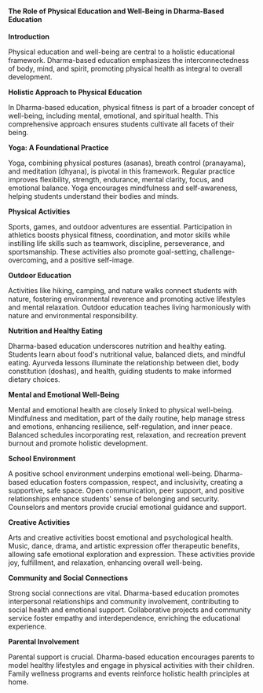 
#### **The Role of Physical Education and Well-Being in Dharma-Based Education**

  

**Introduction**

Physical education and well-being are central to a holistic educational framework. Dharma-based education emphasizes the interconnectedness of body, mind, and spirit, promoting physical health as integral to overall development.

**Holistic Approach to Physical Education**

In Dharma-based education, physical fitness is part of a broader concept of well-being, including mental, emotional, and spiritual health. This comprehensive approach ensures students cultivate all facets of their being.

**Yoga: A Foundational Practice**

Yoga, combining physical postures (asanas), breath control (pranayama), and meditation (dhyana), is pivotal in this framework. Regular practice improves flexibility, strength, endurance, mental clarity, focus, and emotional balance. Yoga encourages mindfulness and self-awareness, helping students understand their bodies and minds.

**Physical Activities**

Sports, games, and outdoor adventures are essential. Participation in athletics boosts physical fitness, coordination, and motor skills while instilling life skills such as teamwork, discipline, perseverance, and sportsmanship. These activities also promote goal-setting, challenge-overcoming, and a positive self-image.

**Outdoor Education**

Activities like hiking, camping, and nature walks connect students with nature, fostering environmental reverence and promoting active lifestyles and mental relaxation. Outdoor education teaches living harmoniously with nature and environmental responsibility.

**Nutrition and Healthy Eating**

Dharma-based education underscores nutrition and healthy eating. Students learn about food's nutritional value, balanced diets, and mindful eating. Ayurveda lessons illuminate the relationship between diet, body constitution (doshas), and health, guiding students to make informed dietary choices.

**Mental and Emotional Well-Being**

Mental and emotional health are closely linked to physical well-being. Mindfulness and meditation, part of the daily routine, help manage stress and emotions, enhancing resilience, self-regulation, and inner peace. Balanced schedules incorporating rest, relaxation, and recreation prevent burnout and promote holistic development.

**School Environment**

A positive school environment underpins emotional well-being. Dharma-based education fosters compassion, respect, and inclusivity, creating a supportive, safe space. Open communication, peer support, and positive relationships enhance students' sense of belonging and security. Counselors and mentors provide crucial emotional guidance and support.

**Creative Activities**

Arts and creative activities boost emotional and psychological health. Music, dance, drama, and artistic expression offer therapeutic benefits, allowing safe emotional exploration and expression. These activities provide joy, fulfillment, and relaxation, enhancing overall well-being.

**Community and Social Connections**

Strong social connections are vital. Dharma-based education promotes interpersonal relationships and community involvement, contributing to social health and emotional support. Collaborative projects and community service foster empathy and interdependence, enriching the educational experience.

**Parental Involvement**

Parental support is crucial. Dharma-based education encourages parents to model healthy lifestyles and engage in physical activities with their children. Family wellness programs and events reinforce holistic health principles at home.